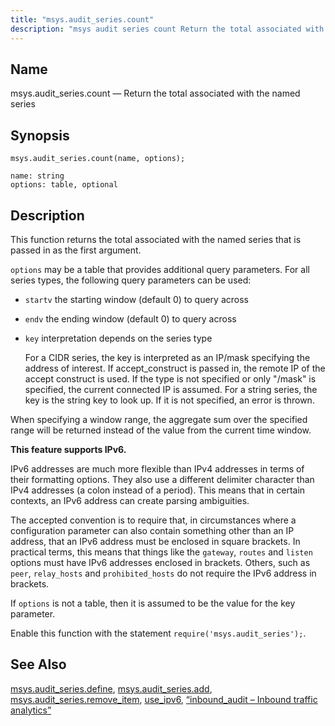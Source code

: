 ```yaml
---
title: "msys.audit_series.count"
description: "msys audit series count Return the total associated with the named series msys audit series count name options This function returns the total associated with the named series that is passed in as the first argument options may be a table that provides additional query parameters For all series types..."
---
```


<a name="lua.ref.msys.audit_series.count"></a> 
## Name

msys.audit_series.count — Return the total associated with the named series

<a name="idp17337904"></a> 
## Synopsis

`msys.audit_series.count(name, options);`

```
name: string
options: table, optional
```
<a name="idp17340848"></a> 
## Description

This function returns the total associated with the named series that is passed in as the first argument.

`options` may be a table that provides additional query parameters. For all series types, the following query parameters can be used:

*   `startv` the starting window (default 0) to query across

*   `endv` the ending window (default 0) to query across

*   `key` interpretation depends on the series type

    For a CIDR series, the key is interpreted as an IP/mask specifying the address of interest. If accept_construct is passed in, the remote IP of the accept construct is used. If the type is not specified or only "/mask" is specified, the current connected IP is assumed. For a string series, the key is the string key to look up. If it is not specified, an error is thrown.

When specifying a window range, the aggregate sum over the specified range will be returned instead of the value from the current time window.

**This feature supports IPv6.**

IPv6 addresses are much more flexible than IPv4 addresses in terms of their formatting options. They also use a different delimiter character than IPv4 addresses (a colon instead of a period). This means that in certain contexts, an IPv6 address can create parsing ambiguities.

The accepted convention is to require that, in circumstances where a configuration parameter can also contain something other than an IP address, that an IPv6 address must be enclosed in square brackets. In practical terms, this means that things like the `gateway`, `routes` and `listen` options must have IPv6 addresses enclosed in brackets. Others, such as `peer`, `relay_hosts` and `prohibited_hosts` do not require the IPv6 address in brackets.

If `options` is not a table, then it is assumed to be the value for the key parameter.

Enable this function with the statement `require('msys.audit_series');`.

<a name="idp17357072"></a> 
## See Also

[msys.audit_series.define](/momentum/4/lua/ref-msys-audit-series-define), [msys.audit_series.add](/momentum/4/lua/ref-msys-audit-series-add), [msys.audit_series.remove_item](/momentum/4/lua/ref-msys-audit-series-remove-item), [use_ipv6](/momentum/4/config/ref-use-ipv-6), [“inbound_audit – Inbound traffic analytics”](/momentum/4/modules/inbound-audit)